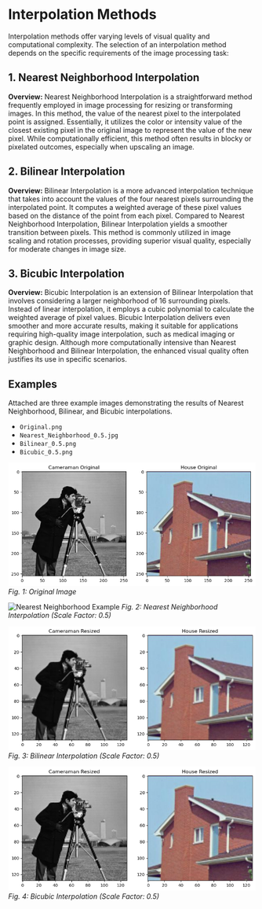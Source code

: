 # Interpolation Methods 

Interpolation methods offer varying levels of visual quality and computational complexity. The selection of an interpolation method depends on the specific requirements of the image processing task:

## 1. Nearest Neighborhood Interpolation

**Overview:**
Nearest Neighborhood Interpolation is a straightforward method frequently employed in image processing for resizing or transforming images. In this method, the value of the nearest pixel to the interpolated point is assigned. Essentially, it utilizes the color or intensity value of the closest existing pixel in the original image to represent the value of the new pixel. While computationally efficient, this method often results in blocky or pixelated outcomes, especially when upscaling an image.

## 2. Bilinear Interpolation

**Overview:**
Bilinear Interpolation is a more advanced interpolation technique that takes into account the values of the four nearest pixels surrounding the interpolated point. It computes a weighted average of these pixel values based on the distance of the point from each pixel. Compared to Nearest Neighborhood Interpolation, Bilinear Interpolation yields a smoother transition between pixels. This method is commonly utilized in image scaling and rotation processes, providing superior visual quality, especially for moderate changes in image size.

## 3. Bicubic Interpolation

**Overview:**
Bicubic Interpolation is an extension of Bilinear Interpolation that involves considering a larger neighborhood of 16 surrounding pixels. Instead of linear interpolation, it employs a cubic polynomial to calculate the weighted average of pixel values. Bicubic Interpolation delivers even smoother and more accurate results, making it suitable for applications requiring high-quality image interpolation, such as medical imaging or graphic design. Although more computationally intensive than Nearest Neighborhood and Bilinear Interpolation, the enhanced visual quality often justifies its use in specific scenarios.

## Examples

Attached are three example images demonstrating the results of Nearest Neighborhood, Bilinear, and Bicubic interpolations.

- `Original.png`
- `Nearest_Neighborhood_0.5.jpg`
- `Bilinear_0.5.png`
- `Bicubic_0.5.png`


![Original Image](./Result/Original.png)
*Fig. 1: Original Image*

![Nearest Neighborhood Example](./Result/Nearest_Neighborhood_0.5.jpg)
*Fig. 2: Nearest Neighborhood Interpolation (Scale Factor: 0.5)*

![Bilinear Interpolation Example](./Result/Bilinear_0.5.png)
*Fig. 3: Bilinear Interpolation (Scale Factor: 0.5)*

![Bicubic Interpolation Example](./Result/Bicubic_0.5.png)
*Fig. 4: Bicubic Interpolation (Scale Factor: 0.5)*


